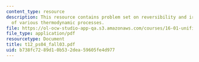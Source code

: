 ```yaml
---
content_type: resource
description: This resource contains problem set on reversibility and irreversibility
  of various thermodynamic processes.
file: https://ol-ocw-studio-app-qa.s3.amazonaws.com/courses/16-01-unified-engineering-i-ii-iii-iv-fall-2005-spring-2006/b738fc7289d10b532dea59605fe4d977_t12_ps04_fall03.pdf
file_type: application/pdf
resourcetype: Document
title: t12_ps04_fall03.pdf
uid: b738fc72-89d1-0b53-2dea-59605fe4d977
---
```

